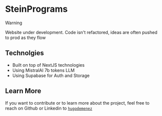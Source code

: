 # SteinPrograms

>[!WARNING]
Website under development. Code isn't refactored, ideas are often pushed to prod as they flow

## Technolgies

- Built on top of NextJS technologies
- Using MistralAI 7b tokens LLM
- Using Supabase for Auth and Storage

## Learn More

If you want to contribute or to learn more about the project, feel free to reach on Github or Linkedin to [`hugodemenez`](https://github.com/hugodemenez)

